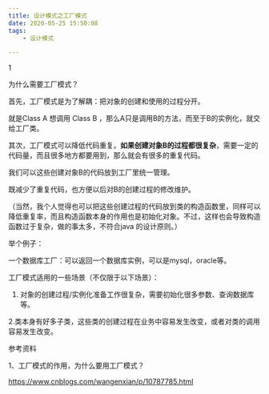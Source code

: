 ```yaml
---
title: 设计模式之工厂模式
date: 2020-05-25 15:50:08
tags:
	- 设计模式

---
```


1

为什么需要工厂模式？

首先，工厂模式是为了解耦：把对象的创建和使用的过程分开。

就是Class A 想调用 Class B ，那么A只是调用B的方法，而至于B的实例化，就交给工厂类。

其次，工厂模式可以降低代码重复。**如果创建对象B的过程都很复杂**，需要一定的代码量，而且很多地方都要用到，那么就会有很多的重复代码。

我们可以这些创建对象B的代码放到工厂里统一管理。

既减少了重复代码，也方便以后对B的创建过程的修改维护。

（当然，我个人觉得也可以把这些创建过程的代码放到类的构造函数里，同样可以降低重复率，而且构造函数本身的作用也是初始化对象。不过，这样也会导致构造函数过于复杂，做的事太多，不符合java 的设计原则。）

举个例子：

一个数据库工厂：可以返回一个数据库实例，可以是mysql，oracle等。

工厂模式适用的一些场景（不仅限于以下场景）：

1. 对象的创建过程/实例化准备工作很复杂，需要初始化很多参数、查询数据库等。

2.类本身有好多子类，这些类的创建过程在业务中容易发生改变，或者对类的调用容易发生改变。



参考资料

1、工厂模式的作用，为什么要用工厂模式？

https://www.cnblogs.com/wangenxian/p/10787785.html